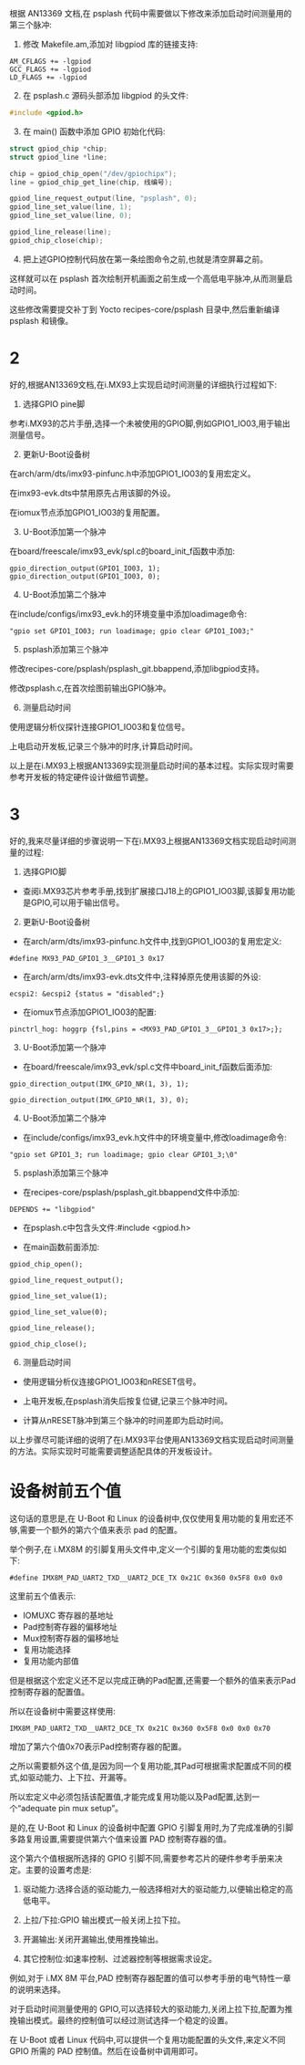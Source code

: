 根据 AN13369 文档,在 psplash 代码中需要做以下修改来添加启动时间测量用的第三个脉冲:

1. 修改 Makefile.am,添加对 libgpiod 库的链接支持:

```
AM_CFLAGS += -lgpiod
GCC_FLAGS += -lgpiod
LD_FLAGS += -lgpiod
```

2. 在 psplash.c 源码头部添加 libgpiod 的头文件:

```c
#include <gpiod.h>
```

3. 在 main() 函数中添加 GPIO 初始化代码:

```c
struct gpiod_chip *chip;
struct gpiod_line *line;

chip = gpiod_chip_open("/dev/gpiochipx"); 
line = gpiod_chip_get_line(chip, 线编号);

gpiod_line_request_output(line, "psplash", 0);
gpiod_line_set_value(line, 1); 
gpiod_line_set_value(line, 0);

gpiod_line_release(line);
gpiod_chip_close(chip);
```

4. 把上述GPIO控制代码放在第一条绘图命令之前,也就是清空屏幕之前。

这样就可以在 psplash 首次绘制开机画面之前生成一个高低电平脉冲,从而测量启动时间。

这些修改需要提交补丁到 Yocto  recipes-core/psplash 目录中,然后重新编译 psplash 和镜像。


# 2

好的,根据AN13369文档,在i.MX93上实现启动时间测量的详细执行过程如下:

1. 选择GPIO pine脚

参考i.MX93的芯片手册,选择一个未被使用的GPIO脚,例如GPIO1_IO03,用于输出测量信号。

2. 更新U-Boot设备树

在arch/arm/dts/imx93-pinfunc.h中添加GPIO1_IO03的复用宏定义。

在imx93-evk.dts中禁用原先占用该脚的外设。

在iomux节点添加GPIO1_IO03的复用配置。

3. U-Boot添加第一个脉冲

在board/freescale/imx93_evk/spl.c的board_init_f函数中添加:

```
gpio_direction_output(GPIO1_IO03, 1);
gpio_direction_output(GPIO1_IO03, 0);
```

4. U-Boot添加第二个脉冲

在include/configs/imx93_evk.h的环境变量中添加loadimage命令:

```
"gpio set GPIO1_IO03; run loadimage; gpio clear GPIO1_IO03;"
```

5. psplash添加第三个脉冲 

修改recipes-core/psplash/psplash_git.bbappend,添加libgpiod支持。

修改psplash.c,在首次绘图前输出GPIO脉冲。

6. 测量启动时间

使用逻辑分析仪探针连接GPIO1_IO03和复位信号。

上电启动开发板,记录三个脉冲的时序,计算启动时间。

以上是在i.MX93上根据AN13369实现测量启动时间的基本过程。实际实现时需要参考开发板的特定硬件设计做细节调整。


# 3

好的,我来尽量详细的步骤说明一下在i.MX93上根据AN13369文档实现启动时间测量的过程:

1. 选择GPIO脚

- 查阅i.MX93芯片参考手册,找到扩展接口J18上的GPIO1_IO03脚,该脚复用功能是GPIO,可以用于输出信号。

2. 更新U-Boot设备树

- 在arch/arm/dts/imx93-pinfunc.h文件中,找到GPIO1_IO03的复用宏定义:

`#define MX93_PAD_GPIO1_3__GPIO1_3 0x17`

- 在arch/arm/dts/imx93-evk.dts文件中,注释掉原先使用该脚的外设:

`ecspi2: &ecspi2 {status = "disabled";}`

- 在iomux节点添加GPIO1_IO03的配置:

`pinctrl_hog: hoggrp {fsl,pins = <MX93_PAD_GPIO1_3__GPIO1_3 0x17>;};`

3. U-Boot添加第一个脉冲

- 在board/freescale/imx93_evk/spl.c文件中board_init_f函数后面添加:

`gpio_direction_output(IMX_GPIO_NR(1, 3), 1);`

`gpio_direction_output(IMX_GPIO_NR(1, 3), 0);`

4. U-Boot添加第二个脉冲

- 在include/configs/imx93_evk.h文件中的环境变量中,修改loadimage命令:

`"gpio set GPIO1_3; run loadimage; gpio clear GPIO1_3;\0"`

5. psplash添加第三个脉冲

- 在recipes-core/psplash/psplash_git.bbappend文件中添加:

`DEPENDS += "libgpiod"`

- 在psplash.c中包含头文件:#include <gpiod.h>

- 在main函数前面添加:

`gpiod_chip_open();`

`gpiod_line_request_output();` 

`gpiod_line_set_value(1);`

`gpiod_line_set_value(0);`

`gpiod_line_release();`

`gpiod_chip_close();`

6. 测量启动时间

- 使用逻辑分析仪连接GPIO1_IO03和nRESET信号。

- 上电开发板,在psplash消失后按复位键,记录三个脉冲时间。

- 计算从nRESET脉冲到第三个脉冲的时间差即为启动时间。

以上步骤尽可能详细的说明了在i.MX93平台使用AN13369文档实现启动时间测量的方法。实际实现时可能需要调整适配具体的开发板设计。

# 设备树前五个值

这句话的意思是,在 U-Boot 和 Linux 的设备树中,仅仅使用复用功能的复用宏还不够,需要一个额外的第六个值来表示 pad 的配置。

举个例子,在 i.MX8M 的引脚复用头文件中,定义一个引脚的复用功能的宏类似如下:

```
#define IMX8M_PAD_UART2_TXD__UART2_DCE_TX 0x21C 0x360 0x5F8 0x0 0x0
```

这里前五个值表示:
- IOMUXC 寄存器的基地址
- Pad控制寄存器的偏移地址
- Mux控制寄存器的偏移地址 
- 复用功能选择
- 复用功能内部值

但是根据这个宏定义还不足以完成正确的Pad配置,还需要一个额外的值来表示Pad控制寄存器的配置值。

所以在设备树中需要这样使用:

```
IMX8M_PAD_UART2_TXD__UART2_DCE_TX 0x21C 0x360 0x5F8 0x0 0x0 0x70
```

增加了第六个值0x70表示Pad控制寄存器的配置。

之所以需要额外这个值,是因为同一个复用功能,其Pad可根据需求配置成不同的模式,如驱动能力、上下拉、开漏等。

所以宏定义中必须包括该配置值,才能完成复用功能以及Pad配置,达到一个“adequate pin mux setup”。


是的,在 U-Boot 和 Linux 的设备树中配置 GPIO 引脚复用时,为了完成准确的引脚多路复用设置,需要提供第六个值来设置 PAD 控制寄存器的值。

这个第六个值根据所选择的 GPIO 引脚不同,需要参考芯片的硬件参考手册来决定。主要的设置考虑是:

1. 驱动能力:选择合适的驱动能力,一般选择相对大的驱动能力,以便输出稳定的高低电平。

2. 上拉/下拉:GPIO 输出模式一般关闭上拉下拉。

3. 开漏输出:关闭开漏输出,使用推挽输出。

4. 其它控制位:如速率控制、过滤器控制等根据需求设定。

例如,对于 i.MX 8M 平台,PAD 控制寄存器配置的值可以参考手册的电气特性一章的说明来选择。

对于启动时间测量使用的 GPIO,可以选择较大的驱动能力,关闭上拉下拉,配置为推挽输出模式。最终的控制值可以经过测试选择一个稳定的设置。

在 U-Boot 或者 Linux 代码中,可以提供一个复用功能配置的头文件,来定义不同 GPIO 所需的 PAD 控制值。然后在设备树中调用即可。 

